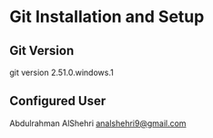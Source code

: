 # Git Installation and Setup

## Git Version
git version 2.51.0.windows.1

## Configured User
Abdulrahman AlShehri
analshehri9@gmail.com

